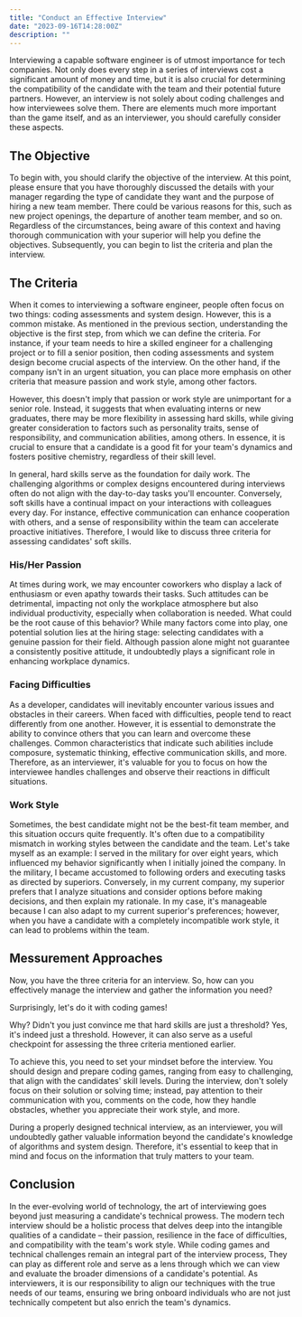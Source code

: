 ```yaml
---
title: "Conduct an Effective Interview"
date: "2023-09-16T14:28:00Z"
description: ""
---
```


Interviewing a capable software engineer is of utmost importance for tech companies. Not only does every step in a series of interviews cost a significant amount of money and time, but it is also crucial for determining the compatibility of the candidate with the team and their potential future partners. However, an interview is not solely about coding challenges and how interviewees solve them. There are elements much more important than the game itself, and as an interviewer, you should carefully consider these aspects. 

## The Objective

To begin with, you should clarify the objective of the interview. At this point, please ensure that you have thoroughly discussed the details with your manager regarding the type of candidate they want and the purpose of hiring a new team member. There could be various reasons for this, such as new project openings, the departure of another team member, and so on. Regardless of the circumstances, being aware of this context and having thorough communication with your superior will help you define the objectives. Subsequently, you can begin to list the criteria and plan the interview. 

## The Criteria

When it comes to interviewing a software engineer, people often focus on two things: coding assessments and system design. However, this is a common mistake. As mentioned in the previous section, understanding the objective is the first step, from which we can define the criteria. For instance, if your team needs to hire a skilled engineer for a challenging project or to fill a senior position, then coding assessments and system design become crucial aspects of the interview. On the other hand, if the company isn't in an urgent situation, you can place more emphasis on other criteria that measure passion and work style, among other factors. 

However, this doesn't imply that passion or work style are unimportant for a senior role. Instead, it suggests that when evaluating interns or new graduates, there may be more flexibility in assessing hard skills, while giving greater consideration to factors such as personality traits, sense of responsibility, and communication abilities, among others. In essence, it is crucial to ensure that a candidate is a good fit for your team's dynamics and fosters positive chemistry, regardless of their skill level. 

In general, hard skills serve as the foundation for daily work. The challenging algorithms or complex designs encountered during interviews often do not align with the day-to-day tasks you'll encounter. Conversely, soft skills have a continual impact on your interactions with colleagues every day. For instance, effective communication can enhance cooperation with others, and a sense of responsibility within the team can accelerate proactive initiatives. Therefore, I would like to discuss three criteria for assessing candidates' soft skills. 

### His/Her Passion

At times during work, we may encounter coworkers who display a lack of enthusiasm or even apathy towards their tasks. Such attitudes can be detrimental, impacting not only the workplace atmosphere but also individual productivity, especially when collaboration is needed. What could be the root cause of this behavior? While many factors come into play, one potential solution lies at the hiring stage: selecting candidates with a genuine passion for their field. Although passion alone might not guarantee a consistently positive attitude, it undoubtedly plays a significant role in enhancing workplace dynamics.

### Facing Difficulties

As a developer, candidates will inevitably encounter various issues and obstacles in their careers. When faced with difficulties, people tend to react differently from one another. However, it is essential to demonstrate the ability to convince others that you can learn and overcome these challenges. Common characteristics that indicate such abilities include composure, systematic thinking, effective communication skills, and more. Therefore, as an interviewer, it's valuable for you to focus on how the interviewee handles challenges and observe their reactions in difficult situations.  

### Work Style

Sometimes, the best candidate might not be the best-fit team member, and this situation occurs quite frequently. It's often due to a compatibility mismatch in working styles between the candidate and the team. Let's take myself as an example: I served in the military for over eight years, which influenced my behavior significantly when I initially joined the company. In the military, I became accustomed to following orders and executing tasks as directed by superiors. Conversely, in my current company, my superior prefers that I analyze situations and consider options before making decisions, and then explain my rationale. In my case, it's manageable because I can also adapt to my current superior's preferences; however, when you have a candidate with a completely incompatible work style, it can lead to problems within the team. 

## Messurement Approaches

Now, you have the three criteria for an interview. So, how can you effectively manage the interview and gather the information you need?

Surprisingly, let's do it with coding games!

Why? Didn't you just convince me that hard skills are just a threshold?
Yes, it's indeed just a threshold. However, it can also serve as a useful checkpoint for assessing the three criteria mentioned earlier.

To achieve this, you need to set your mindset before the interview. You should design and prepare coding games, ranging from easy to challenging, that align with the candidates' skill levels. During the interview, don't solely focus on their solution or solving time; instead, pay attention to their communication with you, comments on the code, how they handle obstacles, whether you appreciate their work style, and more. 

During a properly designed technical interview, as an interviewer, you will undoubtedly gather valuable information beyond the candidate's knowledge of algorithms and system design. Therefore, it's essential to keep that in mind and focus on the information that truly matters to your team. 

## Conclusion

In the ever-evolving world of technology, the art of interviewing goes beyond just measuring a candidate's technical prowess. The modern tech interview should be a holistic process that delves deep into the intangible qualities of a candidate – their passion, resilience in the face of difficulties, and compatibility with the team's work style. While coding games and technical challenges remain an integral part of the interview process, They can play as different role and serve as a lens through which we can view and evaluate the broader dimensions of a candidate's potential. As interviewers, it is our responsibility to align our techniques with the true needs of our teams, ensuring we bring onboard individuals who are not just technically competent but also enrich the team's dynamics. 